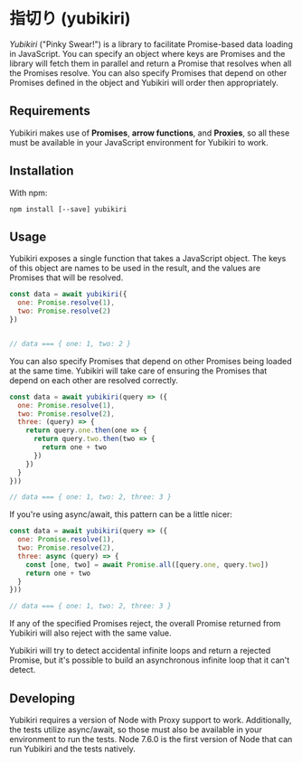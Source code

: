 # 指切り (yubikiri)

*Yubikiri* ("Pinky Swear!") is a library to facilitate Promise-based data loading in JavaScript. You can specify an object where keys are Promises and the library will fetch them in parallel and return a Promise that resolves when all the Promises resolve. You can also specify Promises that depend on other Promises defined in the object and Yubikiri will order then appropriately.

## Requirements

Yubikiri makes use of **Promises**, **arrow functions**, and **Proxies**, so all these must be available in your JavaScript environment for Yubikiri to work.

## Installation

With npm:

```
npm install [--save] yubikiri
```

## Usage

Yubikiri exposes a single function that takes a JavaScript object. The keys of this object are names to be used in the result, and the values are Promises that will be resolved.

```javascript
const data = await yubikiri({
  one: Promise.resolve(1),
  two: Promise.resolve(2)
})


// data === { one: 1, two: 2 }
```

You can also specify Promises that depend on other Promises being loaded at the same time. Yubikiri will take care of ensuring the Promises that depend on each other are resolved correctly.

```javascript
const data = await yubikiri(query => ({
  one: Promise.resolve(1),
  two: Promise.resolve(2),
  three: (query) => {
    return query.one.then(one => {
      return query.two.then(two => {
        return one + two
      })
    })
  }
}))

// data === { one: 1, two: 2, three: 3 }
```

If you're using async/await, this pattern can be a little nicer:

```javascript
const data = await yubikiri(query => ({
  one: Promise.resolve(1),
  two: Promise.resolve(2),
  three: async (query) => {
    const [one, two] = await Promise.all([query.one, query.two])
    return one + two
  }
}))

// data === { one: 1, two: 2, three: 3 }
```

If any of the specified Promises reject, the overall Promise returned from Yubikiri will also reject with the same value.

Yubikiri will try to detect accidental infinite loops and return a rejected Promise, but it's possible to build an asynchronous infinite loop that it can't detect.

## Developing

Yubikiri requires a version of Node with Proxy support to work. Additionally, the tests utilize async/await, so those must also be available in your environment to run the tests. Node 7.6.0 is the first version of Node that can run Yubikiri and the tests natively.
